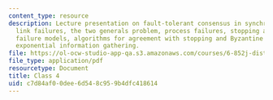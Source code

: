```yaml
---
content_type: resource
description: Lecture presentation on fault-tolerant consensus in synchronous systems,
  link failures, the two generals problem, process failures, stopping and Byzantine
  failure models, algorithms for agreement with stopping and Byzantine failures, and
  exponential information gathering.
file: https://ol-ocw-studio-app-qa.s3.amazonaws.com/courses/6-852j-distributed-algorithms-fall-2009/c7d84af00dee6d548c959b4dfc418614_MIT6_852JF09_lec04.pdf
file_type: application/pdf
resourcetype: Document
title: Class 4
uid: c7d84af0-0dee-6d54-8c95-9b4dfc418614
---
```

